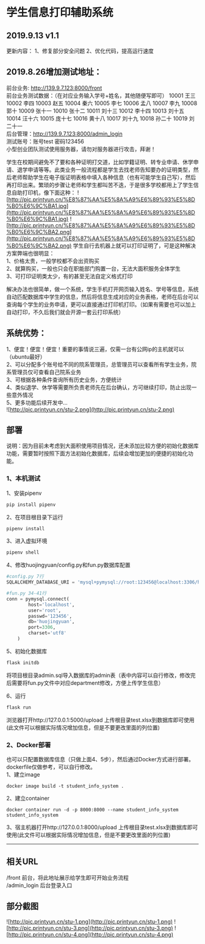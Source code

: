 # 学生信息打印辅助系统

## 2019.9.13 v1.1
更新内容：
1、修复部分安全问题
2、优化代码，提高运行速度

## 2019.8.26增加测试地址：  
前台业务: http://139.9.7.123:8000/front    
前台业务测试数据：（在对应业务输入学号+姓名，其他随便写即可）
10001	王三
10002	李四
10003	赵五
10004	秦六
10005	李七
10006	孟八
10007	李九
10008	郭十
10009	张十一
10010	张十二
10011	刘十三
10012	李十四
10013	刘十五
10014	汪十六
10015	庞十七
10016	黄十八
10017	刘十九
10018	孙二十
10019	刘二十一  
后台管理：http://139.9.7.123:8000/admin_login  
测试账号：账号test 密码123456  
小型创业团队测试使用服务器，请勿对服务器进行攻击，拜谢！

学生在校期间避免不了要和各种证明打交道，比如学籍证明、转专业申请、休学申请、退学申请等等。此类业务一般流程都是学生去找老师告知要办的证明类型，然后老师帮助学生在电子版证明表格中填入各种信息（也有可能学生自己写），然后再打印出来。繁琐的步骤让老师和学生都叫苦不迭，于是很多学校都用上了学生信息自助打印机，像下面这种：
![http://pic.printyun.cn/%E8%87%AA%E5%8A%A9%E6%89%93%E5%8D%B0%E6%9C%BA1.jpg](http://pic.printyun.cn/%E8%87%AA%E5%8A%A9%E6%89%93%E5%8D%B0%E6%9C%BA1.jpg)
![http://pic.printyun.cn/%E8%87%AA%E5%8A%A9%E6%89%93%E5%8D%B0%E6%9C%BA2.png](http://pic.printyun.cn/%E8%87%AA%E5%8A%A9%E6%89%93%E5%8D%B0%E6%9C%BA2.png)
学生自行去机器上就可以打印证明了，可是这种解决方案弊端也很明显：  
1、价格太贵，一般学校都不会出资购买  
2、就算购买，一般也只会在职能部门购置一台，无法大面积服务全体学生  
3、可打印证明类太少，有的甚至无法自定义格式打印  

解决办法也很简单，做一个系统，学生手机打开网页输入姓名、学号等信息，系统自动匹配数据库中学生的信息，然后将信息生成对应的业务表格，老师在后台可以查询每个学生的业务申请，更可以直接通过打印机打印。（如果有需要也可以加上自动打印，不久后我们就会开源一套云打印系统）

## 系统优势：
1、便宜！便宜！便宜！重要的事情说三遍，仅需一台有公网ip的主机就可以（ubuntu最好）  
2、可以分配多个账号给不同的院系管理员，总管理员可以查看所有学生业务，院系管理员仅可查看自己院系业务  
3、可根据各种条件查询所有历史业务，方便统计  
4、类似退学、休学等需要所负责老师先在后台确认，方可继续打印，防止出现一些意外情况  
5、更多功能后续开发中...  
![http://pic.printyun.cn/stu-2.png](http://pic.printyun.cn/stu-2.png)

## 部署
说明：因为目前未考虑到大面积使用项目情况，还未添加比较方便的初始化数据库功能，需要暂时按照下面方法初始化数据库，后续会增加更加的便捷的初始化功能。  
### 1、本机测试  
1、安装pipenv
   ```python
   pip install pipenv
   ```
2、在项目根目录下运行
   ```python
   pipenv install
   ```
3、进入虚拟环境
   ```python
   pipenv shell
   ```
4、修改huojingyuan/config.py和fun.py数据库配置
```python
#config.py 7行
SQLALCHEMY_DATABASE_URI = 'mysql+pymysql://root:123456@localhost:3306/huojingyuan'
```
```python
#fun.py 34-41行
conn = pymysql.connect(
        host='localhost',
        user='root',
        passwd='123456',
        db='huojingyuan',
        port=3306,
        charset='utf8'
    )
```
5、初始化数据库
```python
flask initdb
```
将项目根目录admin.sql导入数据库的admin表（表中内容可以自行修改，修改完后需要将fun.py文件中对应department修改，方便上传学生信息）

6、运行
```python
flask run
```
浏览器打开http://127.0.0.1:5000/upload
上传根目录test.xlsx到数据库即可使用(此文件可以根据实际情况增加信息，但是不要更改里面的列位置)

### 2、Docker部署  
也可以只配置数据库信息（只做上面4、5步），然后通过Docker方式进行部署。dockerfile仅做参考，可以自行修改。  
1、建立image  
```
docker image build -t student_info_system .
```
2、建立container
```
docker container run -d -p 8000:8000 --name student_info_system student_info_system
```
3、宿主机器打开http://127.0.0.1:8000/upload
上传根目录test.xlsx到数据库即可使用(此文件可以根据实际情况增加信息，但是不要更改里面的列位置)

***


## 相关URL
/front 前台，将此地址展示给学生即可开始业务流程  
/admin_login 后台登录入口




## 部分截图
![http://pic.printyun.cn/stu-1.png](http://pic.printyun.cn/stu-1.png)
![http://pic.printyun.cn/stu-3.png](http://pic.printyun.cn/stu-3.png)
![http://pic.printyun.cn/stu-4.png](http://pic.printyun.cn/stu-4.png)
